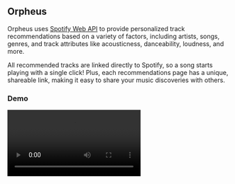 ## Orpheus

Orpheus uses [Spotify Web API](https://developer.spotify.com/documentation/web-api) to provide personalized track recommendations based on a variety of factors, including artists, songs, genres, and track attributes like acousticness, danceability, loudness, and more.

All recommended tracks are linked directly to Spotify, so a song starts playing with a single click! Plus, each recommendations page has a unique, shareable link, making it easy to share your music discoveries with others.

### Demo

<video controls src="Bags.mp4" title="Orpheus Demo"></video>
